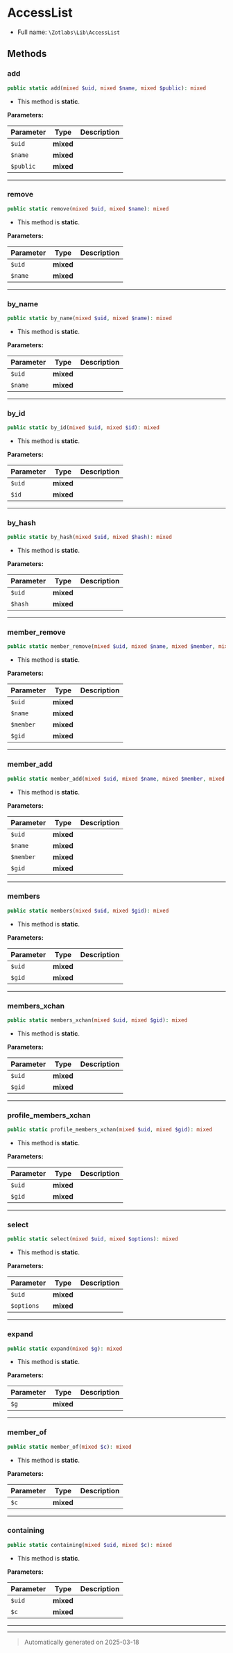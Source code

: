 
# AccessList





* Full name: `\Zotlabs\Lib\AccessList`




## Methods


### add



```php
public static add(mixed $uid, mixed $name, mixed $public): mixed
```



* This method is **static**.




**Parameters:**

| Parameter | Type | Description |
|-----------|------|-------------|
| `$uid` | **mixed** |  |
| `$name` | **mixed** |  |
| `$public` | **mixed** |  |





***

### remove



```php
public static remove(mixed $uid, mixed $name): mixed
```



* This method is **static**.




**Parameters:**

| Parameter | Type | Description |
|-----------|------|-------------|
| `$uid` | **mixed** |  |
| `$name` | **mixed** |  |





***

### by_name



```php
public static by_name(mixed $uid, mixed $name): mixed
```



* This method is **static**.




**Parameters:**

| Parameter | Type | Description |
|-----------|------|-------------|
| `$uid` | **mixed** |  |
| `$name` | **mixed** |  |





***

### by_id



```php
public static by_id(mixed $uid, mixed $id): mixed
```



* This method is **static**.




**Parameters:**

| Parameter | Type | Description |
|-----------|------|-------------|
| `$uid` | **mixed** |  |
| `$id` | **mixed** |  |





***

### by_hash



```php
public static by_hash(mixed $uid, mixed $hash): mixed
```



* This method is **static**.




**Parameters:**

| Parameter | Type | Description |
|-----------|------|-------------|
| `$uid` | **mixed** |  |
| `$hash` | **mixed** |  |





***

### member_remove



```php
public static member_remove(mixed $uid, mixed $name, mixed $member, mixed $gid): mixed
```



* This method is **static**.




**Parameters:**

| Parameter | Type | Description |
|-----------|------|-------------|
| `$uid` | **mixed** |  |
| `$name` | **mixed** |  |
| `$member` | **mixed** |  |
| `$gid` | **mixed** |  |





***

### member_add



```php
public static member_add(mixed $uid, mixed $name, mixed $member, mixed $gid): mixed
```



* This method is **static**.




**Parameters:**

| Parameter | Type | Description |
|-----------|------|-------------|
| `$uid` | **mixed** |  |
| `$name` | **mixed** |  |
| `$member` | **mixed** |  |
| `$gid` | **mixed** |  |





***

### members



```php
public static members(mixed $uid, mixed $gid): mixed
```



* This method is **static**.




**Parameters:**

| Parameter | Type | Description |
|-----------|------|-------------|
| `$uid` | **mixed** |  |
| `$gid` | **mixed** |  |





***

### members_xchan



```php
public static members_xchan(mixed $uid, mixed $gid): mixed
```



* This method is **static**.




**Parameters:**

| Parameter | Type | Description |
|-----------|------|-------------|
| `$uid` | **mixed** |  |
| `$gid` | **mixed** |  |





***

### profile_members_xchan



```php
public static profile_members_xchan(mixed $uid, mixed $gid): mixed
```



* This method is **static**.




**Parameters:**

| Parameter | Type | Description |
|-----------|------|-------------|
| `$uid` | **mixed** |  |
| `$gid` | **mixed** |  |





***

### select



```php
public static select(mixed $uid, mixed $options): mixed
```



* This method is **static**.




**Parameters:**

| Parameter | Type | Description |
|-----------|------|-------------|
| `$uid` | **mixed** |  |
| `$options` | **mixed** |  |





***

### expand



```php
public static expand(mixed $g): mixed
```



* This method is **static**.




**Parameters:**

| Parameter | Type | Description |
|-----------|------|-------------|
| `$g` | **mixed** |  |





***

### member_of



```php
public static member_of(mixed $c): mixed
```



* This method is **static**.




**Parameters:**

| Parameter | Type | Description |
|-----------|------|-------------|
| `$c` | **mixed** |  |





***

### containing



```php
public static containing(mixed $uid, mixed $c): mixed
```



* This method is **static**.




**Parameters:**

| Parameter | Type | Description |
|-----------|------|-------------|
| `$uid` | **mixed** |  |
| `$c` | **mixed** |  |





***


***
> Automatically generated on 2025-03-18
